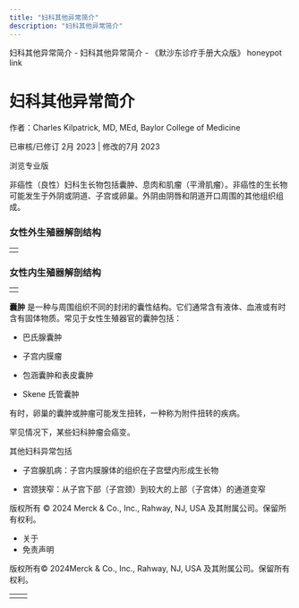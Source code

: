 ```yaml
---
title: "妇科其他异常简介"
description: "妇科其他异常简介"
---
```


﻿妇科其他异常简介 \- 妇科其他异常简介 \- 《默沙东诊疗手册大众版》 honeypot link

# 妇科其他异常简介

作者：Charles Kilpatrick, MD, MEd, Baylor College of Medicine

已审核/已修订 2月 2023 \| 修改的7月 2023

浏览专业版

非癌性（良性）妇科生长物包括囊肿、息肉和肌瘤（平滑肌瘤）。非癌性的生长物可能发生于外阴或阴道、子宫或卵巢。外阴由阴唇和阴道开口周围的其他组织组成。

### 女性外生殖器解剖结构

|     |
| --- |
|  |

### 女性内生殖器解剖结构

|     |
| --- |
|  |

**囊肿** 是一种与周围组织不同的封闭的囊性结构。它们通常含有液体、血液或有时含有固体物质。常见于女性生殖器官的囊肿包括：

- 巴氏腺囊肿

- 子宫内膜瘤

- 包涵囊肿和表皮囊肿

- Skene 氏管囊肿


有时，卵巢的囊肿或肿瘤可能发生扭转，一种称为附件扭转的疾病。

罕见情况下，某些妇科肿瘤会癌变。

其他妇科异常包括

- 子宫腺肌病：子宫内膜腺体的组织在子宫壁内形成生长物

- 宫颈狭窄：从子宫下部（子宫颈）到较大的上部（子宫体）的通道变窄




版权所有 © 2024
Merck & Co., Inc., Rahway, NJ, USA 及其附属公司。保留所有权利。

- 关于
- 免责声明

版权所有© 2024Merck & Co., Inc., Rahway, NJ, USA 及其附属公司。保留所有权利。

|     |     |
| --- | --- |
|  |  |